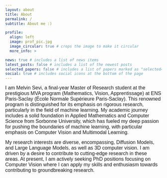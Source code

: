 ```yaml
---
layout: about
title: About
permalink: /
subtitle: About me :)

profile:
  align: left
  image: prof_pic.jpg
  image_circular: true # crops the image to make it circular
  more_info: >

news: true # includes a list of news items
latest_posts: false # includes a list of the newest posts
selected_papers: false # includes a list of papers marked as "selected={true}"
social: true # includes social icons at the bottom of the page
---
```


<span style="font-family: Arial, sans-serif; font-size: 16px;">I am Melvin Sevi, a final-year Master of Research student at the prestigious MVA program (Mathematics, Vision, Apprentissage) at ENS Paris-Saclay (École Normale Supérieure Paris-Saclay). This renowned program is distinguished for its emphasis on rigorous research, particularly in the field of machine learning. My academic journey includes a solid foundation in Applied Mathematics and Computer Science from Sorbonne University, which has fueled my deep passion for pushing the boundaries of machine learning, with particular emphasis on Computer Vision and Multimodal Learning.

<span style="font-family: Arial, sans-serif; font-size: 16px;">My research interests are diverse, encompassing, Diffusion Models, and Large Language Models, as well as 3D computer vision.  I am driven by a desire to contribute to cutting-edge research in these areas. At present, I am actively seeking PhD positions focusing on Computer Vision where I can apply my skills and enthusiasm towards contributing to groundbreaking research.
